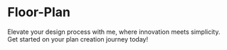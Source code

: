 # Floor-Plan
Elevate your design process with me, where innovation meets simplicity. Get started on your plan creation journey today!
